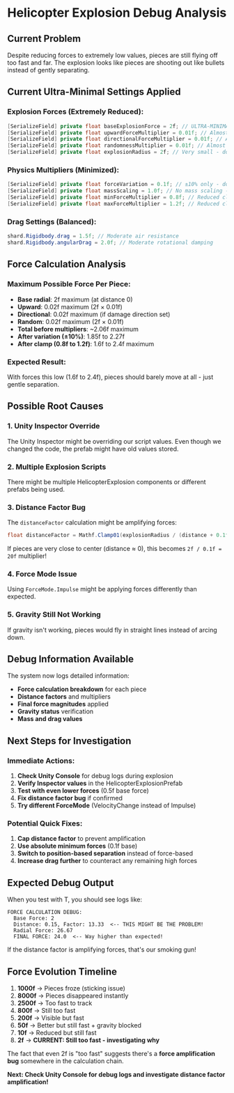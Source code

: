 # Helicopter Explosion Debug Analysis

## Current Problem
Despite reducing forces to extremely low values, pieces are still flying off too fast and far. The explosion looks like pieces are shooting out like bullets instead of gently separating.

## Current Ultra-Minimal Settings Applied

### **Explosion Forces** (Extremely Reduced):
```csharp
[SerializeField] private float baseExplosionForce = 2f; // ULTRA-MINIMAL - down from 10f
[SerializeField] private float upwardForceMultiplier = 0.01f; // Almost nothing - down from 0.05f
[SerializeField] private float directionalForceMultiplier = 0.01f; // Almost nothing
[SerializeField] private float randomnessMultiplier = 0.01f; // Almost nothing
[SerializeField] private float explosionRadius = 2f; // Very small - down from 3f
```

### **Physics Multipliers** (Minimized):
```csharp
[SerializeField] private float forceVariation = 0.1f; // ±10% only - down from 0.25f
[SerializeField] private float massScaling = 1.0f; // No mass scaling - was 0.8f
[SerializeField] private float minForceMultiplier = 0.8f; // Reduced clamp - was 0.3f
[SerializeField] private float maxForceMultiplier = 1.2f; // Reduced clamp - was 1.5f
```

### **Drag Settings** (Balanced):
```csharp
shard.Rigidbody.drag = 1.5f; // Moderate air resistance
shard.Rigidbody.angularDrag = 2.0f; // Moderate rotational damping
```

## Force Calculation Analysis

### **Maximum Possible Force Per Piece:**
- **Base radial**: 2f maximum (at distance 0)
- **Upward**: 0.02f maximum (2f × 0.01f)
- **Directional**: 0.02f maximum (if damage direction set)
- **Random**: 0.02f maximum (2f × 0.01f)
- **Total before multipliers**: ~2.06f maximum
- **After variation (±10%)**: 1.85f to 2.27f
- **After clamp (0.8f to 1.2f)**: 1.6f to 2.4f maximum

### **Expected Result:**
With forces this low (1.6f to 2.4f), pieces should barely move at all - just gentle separation.

## Possible Root Causes

### 1. **Unity Inspector Override**
The Unity Inspector might be overriding our script values. Even though we changed the code, the prefab might have old values stored.

### 2. **Multiple Explosion Scripts**
There might be multiple HelicopterExplosion components or different prefabs being used.

### 3. **Distance Factor Bug**
The `distanceFactor` calculation might be amplifying forces:
```csharp
float distanceFactor = Mathf.Clamp01(explosionRadius / (distance + 0.1f));
```
If pieces are very close to center (distance ≈ 0), this becomes `2f / 0.1f = 20f` multiplier!

### 4. **Force Mode Issue**
Using `ForceMode.Impulse` might be applying forces differently than expected.

### 5. **Gravity Still Not Working**
If gravity isn't working, pieces would fly in straight lines instead of arcing down.

## Debug Information Available

The system now logs detailed information:
- **Force calculation breakdown** for each piece
- **Distance factors** and multipliers
- **Final force magnitudes** applied
- **Gravity status** verification
- **Mass and drag values**

## Next Steps for Investigation

### **Immediate Actions:**
1. **Check Unity Console** for debug logs during explosion
2. **Verify Inspector values** in the HelicopterExplosionPrefab
3. **Test with even lower forces** (0.5f base force)
4. **Fix distance factor bug** if confirmed
5. **Try different ForceMode** (VelocityChange instead of Impulse)

### **Potential Quick Fixes:**
1. **Cap distance factor** to prevent amplification
2. **Use absolute minimum forces** (0.1f base)
3. **Switch to position-based separation** instead of force-based
4. **Increase drag further** to counteract any remaining high forces

## Expected Debug Output

When you test with T, you should see logs like:
```
FORCE CALCULATION DEBUG:
  Base Force: 2
  Distance: 0.15, Factor: 13.33  <-- THIS MIGHT BE THE PROBLEM!
  Radial Force: 26.67
  FINAL FORCE: 24.0  <-- Way higher than expected!
```

If the distance factor is amplifying forces, that's our smoking gun!

## Force Evolution Timeline

1. **1000f** → Pieces froze (sticking issue)
2. **8000f** → Pieces disappeared instantly
3. **2500f** → Too fast to track
4. **800f** → Still too fast
5. **200f** → Visible but fast
6. **50f** → Better but still fast + gravity blocked
7. **10f** → Reduced but still fast
8. **2f** → **CURRENT: Still too fast - investigating why**

The fact that even 2f is "too fast" suggests there's a **force amplification bug** somewhere in the calculation chain.

**Next: Check Unity Console for debug logs and investigate distance factor amplification!**
